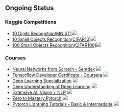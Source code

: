 ## Ongoing Status

### Kaggle Competitions
- [10 Digits Recognition(MNIST)](./Resources/Kaggle/mnist_competition.md)![](https://geps.dev/progress/60)
- [10 Small Objects Recognition(CIFAR10)](./Resources/Kaggle/cifar10_competition.md)![](https://geps.dev/progress/60)
- [100 Small Objects Recognition(CIFAR100)](./Resources/Kaggle/cifar100_competition.md)![](https://geps.dev/progress/0)


### Courses
- [Neural Networks from Scratch - Sentdex](./Resources/1_Moocs/Neural_Networks_from_Scratch_sentdex.md)     ![](https://geps.dev/progress/10)
- [Tensorflow Developer Certificate - Coursera](./Resources/1_Moocs/Tensorflow_Developer_Certificate_Specialization.md)     ![](https://geps.dev/progress/30)
- [Deep Learning Specialization](./Resources/1_Moocs/CS230_Deep_Learning_Specialization_Andrew_Ng.md)   ![](https://geps.dev/progress/20)
- [Deep Understanding of Deep Learning](./Resources/1_Moocs/Deep_Understanding_of_Deep_Learning_Mike_Cohen.md)  ![](https://geps.dev/progress/5)
- [Extensive AI: Vision + NLP](./Resources/1_Moocs/ERA1_School_Of_AI.md)    ![](https://geps.dev/progress/15)
- [Zero to Mastery Pytorch](./Resources/1_Moocs/Zero_to_mastery_Pytorch.md) ![](https://geps.dev/progress/15)
- [Pytorch Lightning Tutorials - Basic & Intermedaite](./Resources/1_Moocs/Pytorch_Lightning_Level_Up_Basic_to_Expert.md) ![](https://geps.dev/progress/20)
